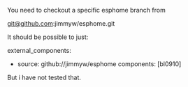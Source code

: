 You need to checkout a specific esphome branch from

git@github.com:jimmyw/esphome.git

It should be possible to just:


external_components:
  - source: github://jimmyw/esphome
    components: [bl0910]

But i have not tested that.
